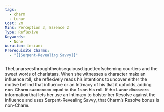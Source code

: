 ```yaml
---
tags:
  - charm
  - Lunar
Cost: 2m
Mins: Perception 3, Essence 2
Type: Reflexive
Keywords:
  - None
Duration: Instant
Prerequisite Charms:
  - "[[Serpent-Revealing Savvy]]"
---
```

TheLunarseesthroughtheobsequiousetiquetteofscheming courtiers and the sweet words of charlatans. When she witnesses a character make an influence roll, she reflexively reads his intentions to uncover either the motive behind that influence or an Intimacy of his that it upholds, adding non-Charm successes equal to the 1s on his roll. If the Lunar discovers information that lets her use an Intimacy to bolster her Resolve against the influence and uses Serpent-Revealing Savvy, that Charm’s Resolve bonus is non-Charm.